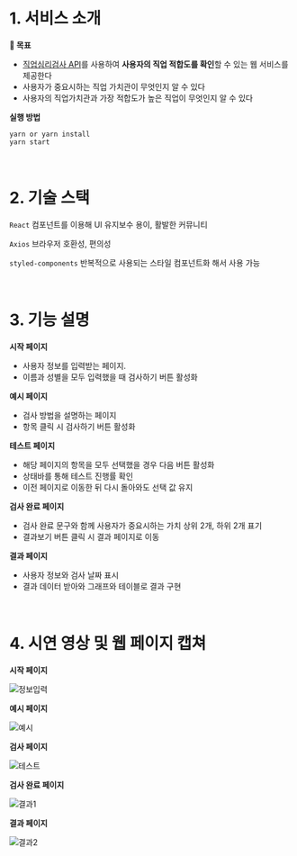 # 1. 서비스 소개


**🎯 목표**

- [직업심리검사 API](https://www.career.go.kr/cnet/front/openapi/openApiTestCenter.do)를 사용하여 **사용자의 직업 적합도를 확인**할 수 있는 웹 서비스를 제공한다  
- 사용자가 중요시하는 직업 가치관이 무엇인지 알 수 있다
- 사용자의 직업가치관과 가장 적합도가 높은 직업이 무엇인지 알 수 있다

**실행 방법**
```
yarn or yarn install
yarn start
```

<br>

# 2. **기술 스택**

`React` 컴포넌트를 이용해 UI 유지보수 용이, 활발한 커뮤니티

`Axios` 브라우저 호환성, 편의성

`styled-components` 반복적으로 사용되는 스타일 컴포넌트화 해서 사용 가능

<br>

# 3. **기능 설명**


**시작 페이지**

- 사용자 정보를 입력받는 페이지. 
- 이름과 성별을 모두 입력했을 때 검사하기 버튼 활성화

**예시 페이지**

- 검사 방법을 설명하는 페이지  
- 항목 클릭 시 검사하기 버튼 활성화

**테스트 페이지**

- 해당 페이지의 항목을 모두 선택했을 경우 다음 버튼 활성화
- 상태바를 통해 테스트 진행률 확인
- 이전 페이지로 이동한 뒤 다시 돌아와도 선택 값 유지

**검사 완료 페이지**

- 검사 완료 문구와 함께 사용자가 중요시하는 가치 상위 2개, 하위 2개 표기
- 결과보기 버튼 클릭 시 결과 페이지로 이동

**결과 페이지**

- 사용자 정보와 검사 날짜 표시
- 결과 데이터 받아와 그래프와 테이블로 결과 구현

<br>

# 4. 시연 영상 및 웹 페이지 캡쳐

**시작 페이지**

![정보입력](https://user-images.githubusercontent.com/77048150/146632137-49df412d-2631-4702-8459-1ec68e640a14.gif)

**예시 페이지**

![예시](https://user-images.githubusercontent.com/77048150/146632146-8dd655bf-034c-4693-83bc-f360560dd53b.gif)

**검사 페이지**

![테스트](https://user-images.githubusercontent.com/77048150/146632148-b6e6cbff-7951-44bd-96d6-e9a1a2280a4d.gif)

**검사 완료 페이지**

![결과1](https://user-images.githubusercontent.com/77048150/146632172-1b0e52b4-b047-4fb0-bad7-e8e714388ab7.gif)

**결과 페이지**

![결과2](https://user-images.githubusercontent.com/77048150/146632177-7724e30a-3c6c-49b4-bc8e-a03cc0e6e8d7.gif)

